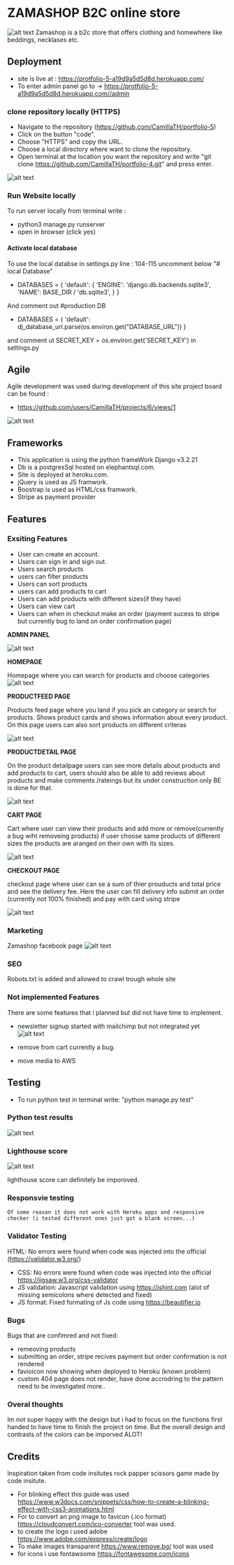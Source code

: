 # ZAMASHOP B2C online store

![alt text](static/images/zamashop-logo.png)
 Zamashop is a b2c store that offers clothing and homewhere like beddings, necklases etc.

## Deployment

* site is live at : https://protfolio-5-a19d9a5d5d8d.herokuapp.com/
* To enter admin panel go to -> https://protfolio-5-a19d9a5d5d8d.herokuapp.com//admin



### clone repository locally (HTTPS)

* Navigate to the repository (https://github.com/CamillaTH/portfolio-5)
* Click on the button "code".
* Choose "HTTPS" and copy the URL.
* Choose a local directory where want to clone the repository.
* Open terminal at the location you want the repository and write "git clone https://github.com/CamillaTH/portfolio-4.git" and press enter.

![alt text](static/images/readme/readme-clone.png)

### Run Website locally

To run server locally from terminal write :
 * python3 manage.py runserver
 * open in browser (click yes)
 
#### Activate local database
To use the local databse in settings.py line : 104-115 uncomment below "# local Database" 
* DATABASES = {
    'default': {
       'ENGINE': 'django.db.backends.sqlite3',
        'NAME': BASE_DIR / 'db.sqlite3',
    }
}

And comment out 
#production DB
* DATABASES = {
     'default': dj_database_url.parse(os.environ.get("DATABASE_URL"))
 }
 
 and comment ut SECRET_KEY = os.environ.get('SECRET_KEY') in settings.py
## Agile

Agile development was used during development of this site project board can be found :
* https://github.com/users/CamillaTH/projects/6/views/1

![alt text](static/images/readme/readme-agile.png)


## Frameworks

* This application is using the python frameWork Django v3.2.21
* Db is a postgresSql hosted on elephantsql.com.
* Site is deployed at heroku.com.
* jQuery is used as JS framwork.
* Boostrap is used as HTML/css framwork.
* Stripe as payment provider



## Features 


### Exsiting Features
 
* User can create an account.
* Users can sign in and sign out.
* Users search products
* users can filter products
* Users can sort products
* users can add products to cart
* Users can add products with different sizes(if they have)
* Users can view cart
* Users can when in checkout make an order (payment sucess to stripe but currently bug to land on order confirmation page)
 
 __ADMIN PANEL__

![alt text](static/images/readme/django-admin.png)

 
 __HOMEPAGE__

Homepage where you can search for products and choose categories
![alt text](static/images/readme/luna_readme_homepage.png)

__PRODUCTFEED PAGE__

Products feed page where you land if you pick an category or search for products. Shows product cards and shows information about every product. On this page users can also sort products on different criteras

![alt text](static/images/readme/readme-productFeed.png)

__PRODUCTDETAIL PAGE__

On the product detailpage users can see more details about products and add products to cart, users should also be able to add reviews about products and make comments /rateings but its under construction only BE is done for that.

![alt text](static/images/readme/readme-productDetail.png)

__CART PAGE__

Cart where user can view their products and add more or remove(currently a bug wiht removeing products) if user choose same products of different sizes the products are aranged on their own with its sizes.

![alt text](static/images/readme/readme-cart.png)

__CHECKOUT PAGE__

checkout page where user can se a sum of thier prouducts and total price and see the delivery fee. Here the user can fill delivery info submit an order (currently not 100% finished) and pay with card using stripe

![alt text](static/images/readme/readme-checkout.png)

### Marketing
Zamashop facebook page
![alt text](static/images/readme/readme-zamashopFacebookpage.png)

### SEO
Robots.txt is added and allowed to crawl trough whole site

### Not implemented Features 
 There are some features that i planned but did not have time to implement.
 * newsletter signup started with mailchimp but not integrated yet
 ![alt text](static/images/readme/mailchimpimage.png)

 * remove from cart currently a bug. 
 * move media to AWS

## Testing
 
 * To run python test in terminal write: "python manage.py test"
 
### Python test results
![alt text](static/images/readme/readme-pythonTest.png)

### Lighthouse score 
![alt text](static/images/readme/readme-lighthouse.png)

lighthouse score can definitely be imporoved. 

### Responsvie testing 
    Of some reason it does not work with Heroku apps and responsive checker (i tested different ones just got a blank screen...)


### Validator Testing

 HTML:
   No errors were found when code was injected into the official (https://validator.w3.org/)
* CSS:
   No errors were found when code was injected into the official https://jigsaw.w3.org/css-validator
* JS validation: Javascript validation using https://jshint.com (alot of missing semicolons where detected and fixed)
* JS format: Fixed formating of Js code using https://beautifier.io


### Bugs

Bugs that are confimred and not fixed:
* remeoving products 
* submitting an order, stripe recives payment but order confirmation is not rendered
* favioicon now showing when deployed to Heroku (known problem)
* custom 404 page does not render, have done accrodring to the pattern need to be investigated more..


### Overal thoughts 
Im not super happy with the design but i had to focus on the functions first handed to have time to finish the project on time.
But the overall design and contrasts of the colors can be imporved ALOT!
 

## Credits 

Inspiration taken from code insitutes rock papper scissors game made by code insitute.

* For blinking effect this guide was used
https://www.w3docs.com/snippets/css/how-to-create-a-blinking-effect-with-css3-animations.html
* For to convert an png image to favicon (.ico format) 
https://cloudconvert.com/ico-converter tool was used.
* to create the logo i used adobe https://www.adobe.com/express/create/logo
* To make images transparent https://www.remove.bg/ tool was used
* for icons i use fontawsome https://fontawesome.com/icons

